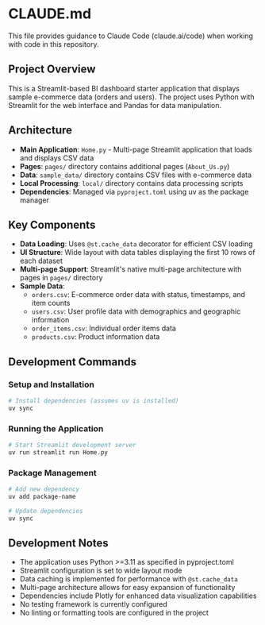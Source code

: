 # CLAUDE.md

This file provides guidance to Claude Code (claude.ai/code) when working with code in this repository.

## Project Overview

This is a Streamlit-based BI dashboard starter application that displays sample e-commerce data (orders and users). The project uses Python with Streamlit for the web interface and Pandas for data manipulation.

## Architecture

- **Main Application**: `Home.py` - Multi-page Streamlit application that loads and displays CSV data
- **Pages**: `pages/` directory contains additional pages (`About_Us.py`)
- **Data**: `sample_data/` directory contains CSV files with e-commerce data
- **Local Processing**: `local/` directory contains data processing scripts
- **Dependencies**: Managed via `pyproject.toml` using uv as the package manager

## Key Components

- **Data Loading**: Uses `@st.cache_data` decorator for efficient CSV loading
- **UI Structure**: Wide layout with data tables displaying the first 10 rows of each dataset
- **Multi-page Support**: Streamlit's native multi-page architecture with pages in `pages/` directory
- **Sample Data**: 
  - `orders.csv`: E-commerce order data with status, timestamps, and item counts
  - `users.csv`: User profile data with demographics and geographic information
  - `order_items.csv`: Individual order items data
  - `products.csv`: Product information data

## Development Commands

### Setup and Installation
```bash
# Install dependencies (assumes uv is installed)
uv sync
```

### Running the Application
```bash
# Start Streamlit development server
uv run streamlit run Home.py
```

### Package Management
```bash
# Add new dependency
uv add package-name

# Update dependencies
uv sync
```

## Development Notes

- The application uses Python >=3.11 as specified in pyproject.toml
- Streamlit configuration is set to wide layout mode
- Data caching is implemented for performance with `@st.cache_data`
- Multi-page architecture allows for easy expansion of functionality
- Dependencies include Plotly for enhanced data visualization capabilities
- No testing framework is currently configured
- No linting or formatting tools are configured in the project